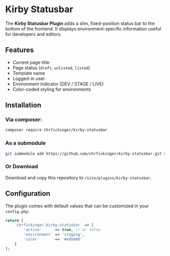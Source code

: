 # Kirby Statusbar

The **Kirby Statusbar Plugin** adds a slim, fixed-position status bar to the bottom of the frontend. It displays environment-specific information useful for developers and editors.

## Features
- Current page title
- Page status (`draft`, `unlisted`, `listed`)
- Template name
- Logged-in user
- Environment indicator (DEV / STAGE / LIVE)
- Color-coded styling for environments

## Installation

### Via composer:
```bash
composer require chrfickinger/kirby-statusbar
```
### As a submodule
```bash
git submodule add https://github.com/chrfickinger/kirby-statusbar.git site/plugins/kirby-statusbar
```
### Or Download
Download and copy this repository to `/site/plugins/kirby-statusbar`.

## Configuration

The plugin comes with default values that can be customized in your `config.php`:

```php
return [
    'chrfickinger.kirby-statusbar' => [
        'active'      => true, // or false
        'environment' => 'staging',
        'color'       => '#e8b860'
    ]
];